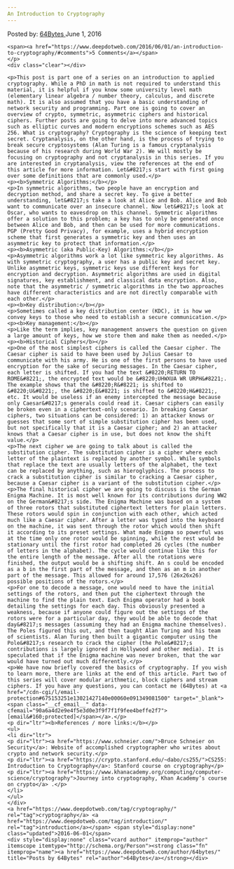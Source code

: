 ```yaml
---
An Introduction to Cryptography
---
```

<article class="post-listing post-14336 post type-post status-publish format-standard has-post-thumbnail hentry  tag-cryptography tag-introduction">
    <div class="post-inner">
        <span>Posted by: <a href="https://www.deepdotweb.com/author/64bytes/" title="">64Bytes </a></span>
    <span>June 1, 2016</span>
    
    <span><a href="https://www.deepdotweb.com/2016/06/01/an-introduction-to-cryptography/#comments">5 Comments</a></span>
    </p>
    <div class="clear"></div>
    
    <p>This post is part one of a series on an introduction to applied cryptography. While a PhD in math is not required to understand this material, it is helpful if you know some university level math (elementary linear algebra / number theory, calculus, and discrete math). It is also assumed that you have a basic understanding of network security and programming. Part one is going to cover an overview of crypto, symmetric, asymmetric ciphers and historical ciphers. Further posts are going to delve into more advanced topics such as elliptic curves and modern encryptions schemes such as AES 256. What is cryptography? Cryptography is the science of keeping text secret. Cryptanalysis, on the other hand, is the process of trying to break secure cryptosystems (Alan Turing is a famous cryptanalysis because of his research during World War 2). We will mostly be focusing on cryptography and not cryptanalysis in this series. If you are interested in cryptanalysis, view the references at the end of this article for more information. Let&#8217;s start with first going over some definitions that are commonly used.</p>
    <p><b>Symmetric Algorithms:</b></p>
    <p>In symmetric algorithms, two people have an encryption and decryption method, and share a secret key. To give a better understanding, let&#8217;s take a look at Alice and Bob. Alice and Bob want to communicate over an insecure channel. Now let&#8217;s look at Oscar, who wants to eavesdrop on this channel. Symmetric algorithms offer a solution to this problem; a key has to only be generated once between Alice and Bob, and then can be used for more communications. PGP (Pretty Good Privacy), for example, uses a hybrid encryption scheme that first generates a symmetric key and then uses an asymmetric key to protect that information.</p>
    <p><b>Asymmetric (aka Public-Key) Algorithms:</b></p>
    <p>Asymmetric algorithms work a lot like symmetric key algorithms. As with symmetric cryptography, a user has a public key and secret key. Unlike asymmetric keys, symmetric keys use different keys for encryption and decryption. Asymmetric algorithms are used in digital signatures, key establishment, and classical data encryption. Also, note that the asymmetric / symmetric algorithms in the two approaches have different characteristics and are not directly comparable with each other.</p>
    <p><b>Key distribution:</b></p>
    <p>Sometimes called a key distribution center (KDC), it is how we convey keys to those who need to establish a secure communication.</p>
    <p><b>Key management:</b></p>
    <p>Like the term implies, key management answers the question on given a large amount of keys, how we store them and make them as needed.</p>
    <p><b>Historical Ciphers</b></p>
    <p>One of the most simplest ciphers is called the Caesar cipher. The Caesar cipher is said to have been used by Julius Caesar to communicate with his army. He is one of the first persons to have used encryption for the sake of securing messages. In the Caesar cipher, each letter is shifted. If you had the text &#8220;RETURN TO ROME&#8221;, the encrypted text would be &#8220;UHWXUA WR URPH&#8221;. The example shows that the &#8220;R&#8221; is shifted to &#8220;U&#8221;, the &#8220;E&#8221; is shifted to &#8220;H&#8221;, etc. It would be useless if an enemy intercepted the message because only Caesar&#8217;s generals could read it. Caesar ciphers can easily be broken even in a ciphertext-only scenario. In breaking Caesar ciphers, two situations can be considered: 1) an attacker knows or guesses that some sort of simple substitution cipher has been used, but not specifically that it is a Caesar cipher; and 2) an attacker knows that a Caesar cipher is in use, but does not know the shift value.</p>
    <p>The next cipher we are going to talk about is called the substitution cipher. The substitution cipher is a cipher where each letter of the plaintext is replaced by another symbol. While symbols that replace the text are usually letters of the alphabet, the text can be replaced by anything, such as hieroglyphics. The process to crack a substitution cipher is similar to cracking a Caesar cipher, because a Caesar cipher is a variant of the substitution cipher.</p>
    <p>The final historical cipher we are going to discuss is the German Enigma Machine. It is most well known for its contributions during WW2 on the German&#8217;s side. The Enigma Machine was based on a system of three rotors that substituted ciphertext letters for plain letters. These rotors would spin in conjunction with each other, which acted much like a Caesar cipher. After a letter was typed into the keyboard on the machine, it was sent through the rotor which would then shift it according to its preset settings. What made Enigma so powerful was at the time only one rotor would be spinning, while the rest would be stationary until the first rotor had completed 26 cycles (the number of letters in the alphabet). The cycle would continue like this for the entire length of the message. After all the rotations were finished, the output would be a shifting shift. An s could be encoded as a b in the first part of the message, and then as an m in another part of the message. This allowed for around 17,576 (26x26x26) possible positions of the rotors.</p>
    <p>For one to decode a message, one would need to have the initial settings of the rotors, and then put the ciphertext through the machine to find the plain text. Each Enigma operator had a book detailing the settings for each day. This obviously presented a weakness, because if anyone could figure out the settings of the rotors were for a particular day, they would be able to decode that day&#8217;s messages (assuming they had an Enigma machine themselves). The Poles figured this out, and then taught Alan Turing and his team of scientists. Alan Turing then built a gigantic computer using the Pole&#8217;s research to crack the cipher (the Pole&#8217;s contributions is largely ignored in Hollywood and other media). It is speculated that if the Enigma machine was never broken, that the war would have turned out much differently.</p>
    <p>We have now briefly covered the basics of cryptography. If you wish to learn more, there are links at the end of this article. Part two of this series will cover modular arithmetic, block ciphers and stream ciphers. If you have any questions, you can contact me (64Bytes) at <a href="/cdn-cgi/l/email-protection#675153251e13021427140e00060e091349081500" target="_blank"><span class="__cf_email__" data-cfemail="90a6a4d2e9e4f5e3d0e3f9f7f1f9fee4beffe2f7">[email&#160;protected]</span></a>.</p>
    <p dir="ltr"><b>References / more links:</b></p>
    <ul>
    <li dir="ltr">
    <p dir="ltr"><a href="https://www.schneier.com/">Bruce Schneier on Security</a>: Website of accomplished cryptographer who writes about crypto and network security.</p>
    <p dir="ltr"><a href="https://crypto.stanford.edu/~dabo/cs255/">CS255: Introduction to Cryptography</a>: Stanford course on cryptography</p>
    <p dir="ltr"><a href="https://www.khanacademy.org/computing/computer-science/cryptography">Journey into cryptography, Khan Academy’s course on crypto</a> .</p>
    </li>
    </ul>
    </div>
    <a href="https://www.deepdotweb.com/tag/cryptography/" rel="tag">cryptography</a> <a href="https://www.deepdotweb.com/tag/introduction/" rel="tag">introduction</a></span> <span style="display:none" class="updated">2016-06-01</span>
    <div style="display:none" class="vcard author" itemprop="author" itemscope itemtype="http://schema.org/Person"><strong class="fn" itemprop="name"><a href="https://www.deepdotweb.com/author/64bytes/" title="Posts by 64Bytes" rel="author">64Bytes</a></strong></div>
    
